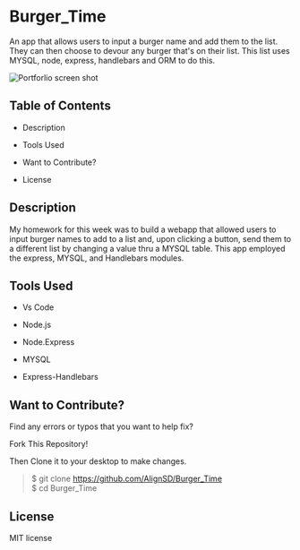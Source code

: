# Burger_Time

An app that allows users to input a burger name and add them to the list. They can then choose to devour any burger that's on their list. This list uses MYSQL, node, express, handlebars and ORM to do this.

![Portforlio screen shot](/assets/images/burger_time_ss.png)

## Table of Contents

- Description

- Tools Used

- Want to Contribute?

- License

## Description

My homework for this week was to build a webapp that allowed users to input burger names to add to a list and, upon clicking a button, send them to a different list by changing a value thru a MYSQL table. This app employed the express, MYSQL, and Handlebars modules.

## Tools Used

- Vs Code

- Node.js

- Node.Express

- MYSQL

- Express-Handlebars

## Want to Contribute?

Find any errors or typos that you want to help fix?

Fork This Repository!

Then Clone it to your desktop to make changes.

> $ git clone https://github.com/AlignSD/Burger_Time<br>
> $ cd Burger_Time

## License

MIT license
